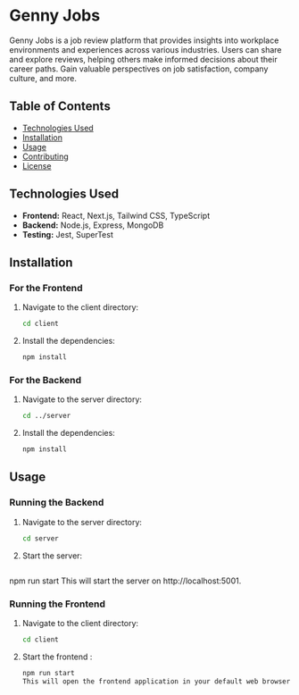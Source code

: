 # Genny Jobs

Genny Jobs is a job review platform that provides insights into workplace environments and experiences across various industries. Users can share and explore reviews, helping others make informed decisions about their career paths. Gain valuable perspectives on job satisfaction, company culture, and more.

## Table of Contents
- [Technologies Used](#technologies-used)
- [Installation](#installation)
- [Usage](#usage)
- [Contributing](#contributing)
- [License](#license)

## Technologies Used
- **Frontend:** React, Next.js, Tailwind CSS, TypeScript
- **Backend:** Node.js, Express, MongoDB
- **Testing:** Jest, SuperTest

## Installation

### For the Frontend
1. Navigate to the client directory:
   ```bash
   cd client
2. Install the dependencies:
   ```bash
   npm install

### For the Backend
1. Navigate to the server directory:
   ```bash
   cd ../server
2. Install the dependencies:
   ```bash
   npm install

## Usage

### Running the Backend
1. Navigate to the server directory:
   ```bash
   cd server

2. Start the server:
   ```bash
  npm run start
This will start the server on http://localhost:5001.

### Running the Frontend
1. Navigate to the client directory:
   ```bash
   cd client
2. Start the frontend :
   ```bash
   npm run start
   This will open the frontend application in your default web browser.


